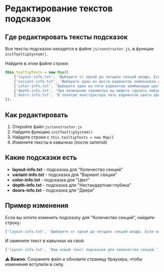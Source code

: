 # Редактирование текстов подсказок

## Где редактировать тексты подсказок

Все тексты подсказок находятся в файле `js/constructor.js`, в функции `initTooltipSystem()`.

Найдите в этом файле строки:

```javascript
this.tooltipTexts = new Map([
    ['layout-info.txt', 'Выберите от одной до четырех секций шкафа. Если ваша гардеробная углоавая или п образная, то вы можете создать шкаф отдельно по каждой стене. Так же вы можете связатся с нами или заполнить форму внизу страницы и мы поможем с проектированием или реализуем нестрандартный вариант.'],
    ['variant-info.txt', 'Выберите один из шести вариантов компоновки секции. В конструкторе представлены наиболее популярные комплектации, но вы можете создать и собсвенный вариант.'],
    ['color-info.txt', 'Выберите один из пяти вариантов комбинации цвета. В конструкторе представлены удачные сочетания, но вы можете создать и собсвенный вариант. Все образцы представлены на странице ниже.'],
    ['depth-info.txt', 'При включении параметра вы можете сделать любую глубину шкафа в доступном диапазоне. Но это добавить 20% к стоимости изделия и + одну неделю к изготовлению.'],
    ['doors-info.txt', 'В палитре конструктора пять вариантов цвета дверей. Все образцы представлены на странице ниже. Мы используем Итальянские петли Salice. Если необходимо нессиметричное расположение дверей или нестандартный вариант, вы можете заполнить форму ниже или связаться с нами и мы поможем в проектировании.']
]);
```

## Как редактировать

1. Откройте файл `js/constructor.js`
2. Найдите функцию `initTooltipSystem()`
3. Найдите строки с `this.tooltipTexts = new Map([`
4. Измените тексты в кавычках (после запятой)

## Какие подсказки есть

- **layout-info.txt** - подсказка для "Количество секций"
- **variant-info.txt** - подсказка для "Вариант секции"
- **color-info.txt** - подсказка для "Цвет"
- **depth-info.txt** - подсказка для "Нестандартная глубина"
- **doors-info.txt** - подсказка для "Двери"

## Пример изменения

Если вы хотите изменить подсказку для "Количество секций", найдите строку:

```javascript
['layout-info.txt', 'Выберите от одной до четырех секций шкафа. Если ваша гардеробная углоавая или п образная, то вы можете создать шкаф отдельно по каждой стене. Так же вы можете связатся с нами или заполнить форму внизу страницы и мы поможем с проектированием или реализуем нестрандартный вариант.'],
```

И замените текст в кавычках на свой:

```javascript
['layout-info.txt', 'Ваш новый текст подсказки для количества секций.'],
```

⚠️ **Важно**: Сохраните файл и обновите страницу браузера, чтобы изменения вступили в силу. 